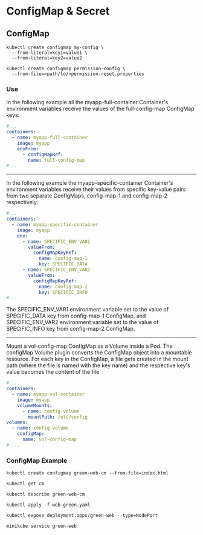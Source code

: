 # ConfigMap & Secret

## ConfigMap

```
kubectl create configmap my-config \
  --from-literal=key1=value1 \
  --from-literal=key2=value2

kubectl create configmap permission-config \
  --from-file=<path/to/>permission-reset.properties
```

### Use

In the following example all the myapp-full-container Container's environment variables receive the values of the full-config-map ConfigMap keys:

```yaml
#...
containers:
  - name: myapp-full-container
    image: myapp
    envFrom:
      - configMapRef:
        name: full-config-map
#...
```

---

In the following example the myapp-specific-container Container's environment variables receive their values from specific key-value pairs from two separate ConfigMaps, config-map-1 and config-map-2 respectively:

```yaml
#...
containers:
  - name: myapp-specific-container
    image: myapp
    env:
      - name: SPECIFIC_ENV_VAR1
        valueFrom:
          configMapKeyRef:
            name: config-map-1
            key: SPECIFIC_DATA
      - name: SPECIFIC_ENV_VAR2
        valueFrom:
          configMapKeyRef:
            name: config-map-2
            key: SPECIFIC_INFO
#...
```

The SPECIFIC_ENV_VAR1 environment variable set to the value of SPECIFIC_DATA key from config-map-1 ConfigMap, and SPECIFIC_ENV_VAR2 environment variable set to the value of SPECIFIC_INFO key from config-map-2 ConfigMap.

---

Mount a vol-config-map ConfigMap as a Volume inside a Pod. The configMap Volume plugin converts the ConfigMap object into a mountable resource. For each key in the ConfigMap, a file gets created in the mount path (where the file is named with the key name) and the respective key's value becomes the content of the file

```yaml
# ...
containers:
  - name: myapp-vol-container
    image: myapp
    volumeMounts:
      - name: config-volume
        mountPath: /etc/config
volumes:
  - name: config-volume
    configMap:
      name: vol-config-map
# ...
```

### ConfigMap Example

```
kubectl create configmap green-web-cm --from-file=index.html

kubectl get cm

kubectl describe green-web-cm

kubectl apply -f web-green.yaml

kubectl expose deployment.apps/green-web --type=NodePort

minikube service green-web
```
